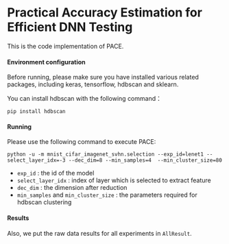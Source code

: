 # Practical Accuracy Estimation for Efficient DNN Testing
This is the code implementation of PACE.

#### Environment configuration
Before running, please make sure you have installed various related packages, including keras, tensorflow, hdbscan and sklearn.

You can install hdbscan with the following command：

```shell
pip install hdbscan
```

#### Running
Please use the following command to execute PACE:

```shell
python -u -m mnist_cifar_imagenet_svhn.selection --exp_id=lenet1 --select_layer_idx=-3 --dec_dim=8 --min_samples=4  --min_cluster_size=80
```

- `exp_id` : the id of the model
- `select_layer_idx` : index of layer which is selected to extract feature 
- `dec_dim` : the dimension after reduction 
- `min_samples` and `min_cluster_size` : the parameters required for hdbscan clustering

#### Results
Also, we put the raw data results for all experiments in `AllResult`. 